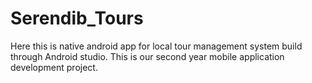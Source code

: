 # Serendib_Tours
Here this is native android app for local tour management system build through Android studio. This is our second year mobile application development project. 

